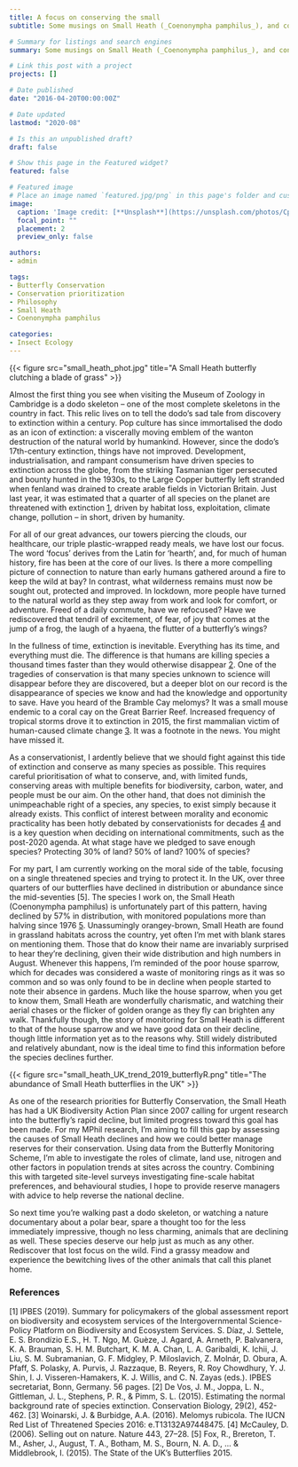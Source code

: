 ```yaml
---
title: A focus on conserving the small
subtitle: Some musings on Small Heath (_Coenonympha pamphilus_), and conservation prioritisation.

# Summary for listings and search engines
summary: Some musings on Small Heath (_Coenonympha pamphilus_), and conservation prioritisation.

# Link this post with a project
projects: []

# Date published
date: "2016-04-20T00:00:00Z"

# Date updated
lastmod: "2020-08"

# Is this an unpublished draft?
draft: false

# Show this page in the Featured widget?
featured: false

# Featured image
# Place an image named `featured.jpg/png` in this page's folder and customize its options here.
image:
  caption: 'Image credit: [**Unsplash**](https://unsplash.com/photos/CpkOjOcXdUY)'
  focal_point: ""
  placement: 2
  preview_only: false

authors:
- admin

tags:
- Butterfly Conservation
- Conservation prioritization
- Philosophy
- Small Heath
- Coenonympha pamphilus

categories:
- Insect Ecology
---
```


{{< figure src="small_heath_phot.jpg" title="A Small Heath butterfly clutching a blade of grass" >}}

Almost the first thing you see when visiting the Museum of Zoology in Cambridge is a dodo skeleton – one of the most complete skeletons in the country in fact. This relic lives on to tell the dodo’s sad tale from discovery to extinction within a century. Pop culture has since immortalised the dodo as an icon of extinction: a viscerally moving emblem of the wanton destruction of the natural world by humankind. However, since the dodo’s 17th-century extinction, things have not improved. Development, industrialisation, and rampant consumerism have driven species to extinction across the globe, from the striking Tasmanian tiger persecuted and bounty hunted in the 1930s, to the Large Copper butterfly left stranded when fenland was drained to create arable fields in Victorian Britain. Just last year, it was estimated that a quarter of all species on the planet are threatened with extinction [1](https://ipbes.net/sites/default/files/inline/files/ipbes_global_assessment_report_summary_for_policymakers.pdf), driven by habitat loss, exploitation, climate change, pollution – in short, driven by humanity.

For all of our great advances, our towers piercing the clouds, our healthcare, our triple plastic-wrapped ready meals, we have lost our focus. The word ‘focus’ derives from the Latin for ‘hearth’, and, for much of human history, fire has been at the core of our lives. Is there a more compelling picture of connection to nature than early humans gathered around a fire to keep the wild at bay? In contrast, what wilderness remains must now be sought out, protected and improved. In lockdown, more people have turned to the natural world as they step away from work and look for comfort, or adventure. Freed of a daily commute, have we refocused? Have we rediscovered that tendril of excitement, of fear, of joy that comes at the jump of a frog, the laugh of a hyaena, the flutter of a butterfly’s wings?

In the fullness of time, extinction is inevitable. Everything has its time, and everything must die. The difference is that humans are killing species a thousand times faster than they would otherwise disappear [2](https://conbio.onlinelibrary.wiley.com/doi/abs/10.1111/cobi.12380). One of the tragedies of conservation is that many species unknown to science will disappear before they are discovered, but a deeper blot on our record is the disappearance of species we know and had the knowledge and opportunity to save. Have you heard of the Bramble Cay melomys? It was a small mouse endemic to a coral cay on the Great Barrier Reef. Increased frequency of tropical storms drove it to extinction in 2015, the first mammalian victim of human-caused climate change [3](https://www.iucnredlist.org/species/13132/97448475). It was a footnote in the news. You might have missed it.

As a conservationist, I ardently believe that we should fight against this tide of extinction and conserve as many species as possible. This requires careful prioritisation of what to conserve, and, with limited funds, conserving areas with multiple benefits for biodiversity, carbon, water, and people must be our aim. On the other hand, that does not diminish the unimpeachable right of a species, any species, to exist simply because it already exists. This conflict of interest between morality and economic practicality has been hotly debated by conservationists for decades [4](https://www.nature.com/articles/443027a) and is a key question when deciding on international commitments, such as the post-2020 agenda. At what stage have we pledged to save enough species? Protecting 30% of land? 50% of land? 100% of species?

For my part, I am currently working on the moral side of the table, focusing on a single threatened species and trying to protect it. In the UK, over three quarters of our butterflies have declined in distribution or abundance since the mid-seventies [5]. The species I work on, the Small Heath (Coenonympha pamphilus) is unfortunately part of this pattern, having declined by 57% in distribution, with monitored populations more than halving since 1976 [5](https://butterfly-conservation.org/sites/default/files/soukb-2015.pdf). Unassumingly orangey-brown, Small Heath are found in grassland habitats across the country, yet often I’m met with blank stares on mentioning them. Those that do know their name are invariably surprised to hear they’re declining, given their wide distribution and high numbers in August. Whenever this happens, I’m reminded of the poor house sparrow, which for decades was considered a waste of monitoring rings as it was so common and so was only found to be in decline when people started to note their absence in gardens. Much like the house sparrow, when you get to know them, Small Heath are wonderfully charismatic, and watching their aerial chases or the flicker of golden orange as they fly can brighten any walk. Thankfully though, the story of monitoring for Small Heath is different to that of the house sparrow and we have good data on their decline, though little information yet as to the reasons why. Still widely distributed and relatively abundant, now is the ideal time to find this information before the species declines further.

{{< figure src="small_heath_UK_trend_2019_butterflyR.png" title="The abundance of Small Heath butterflies in the UK" >}}

As one of the research priorities for Butterfly Conservation, the Small Heath has had a UK Biodiversity Action Plan since 2007 calling for urgent research into the butterfly’s rapid decline, but limited progress toward this goal has been made. For my MPhil research, I’m aiming to fill this gap by assessing the causes of Small Heath declines and how we could better manage reserves for their conservation. Using data from the Butterfly Monitoring Scheme, I’m able to investigate the roles of climate, land use, nitrogen and other factors in population trends at sites across the country. Combining this with targeted site-level surveys investigating fine-scale habitat preferences, and behavioural studies, I hope to provide reserve managers with advice to help reverse the national decline.
 
So next time you’re walking past a dodo skeleton, or watching a nature documentary about a polar bear, spare a thought too for the less immediately impressive, though no less charming, animals that are declining as well. These species deserve our help just as much as any other. Rediscover that lost focus on the wild. Find a grassy meadow and experience the bewitching lives of the other animals that call this planet home.

### References
[1] IPBES (2019). Summary for policymakers of the global assessment report on biodiversity and ecosystem services of the Intergovernmental Science-Policy Platform on Biodiversity and Ecosystem Services. S. Díaz, J. Settele, E. S. Brondízio E.S., H. T. Ngo, M. Guèze, J. Agard, A. Arneth, P. Balvanera, K. A. Brauman, S. H. M. Butchart, K. M. A. Chan, L. A. Garibaldi, K. Ichii, J. Liu, S. M. Subramanian, G. F. Midgley, P. Miloslavich, Z. Molnár, D. Obura, A. Pfaff, S. Polasky, A. Purvis, J. Razzaque, B. Reyers, R. Roy Chowdhury, Y. J. Shin, I. J. Visseren-Hamakers, K. J. Willis, and C. N. Zayas (eds.). IPBES secretariat, Bonn, Germany. 56 pages.
[2] De Vos, J. M., Joppa, L. N., Gittleman, J. L., Stephens, P. R., & Pimm, S. L. (2015). Estimating the normal background rate of species extinction. Conservation Biology, 29(2), 452-462.
[3] Woinarski, J. & Burbidge, A.A. (2016). Melomys rubicola. The IUCN Red List of Threatened Species 2016: e.T13132A97448475.
[4] McCauley, D. (2006). Selling out on nature. Nature 443, 27–28.
[5] Fox, R., Brereton, T. M., Asher, J., August, T. A., Botham, M. S., Bourn, N. A. D., ... & Middlebrook, I. (2015). The State of the UK’s Butterflies 2015.